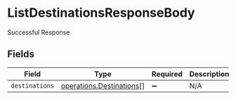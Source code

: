# ListDestinationsResponseBody

Successful Response


## Fields

| Field                                                                | Type                                                                 | Required                                                             | Description                                                          |
| -------------------------------------------------------------------- | -------------------------------------------------------------------- | -------------------------------------------------------------------- | -------------------------------------------------------------------- |
| `destinations`                                                       | [operations.Destinations](../../models/operations/destinations.md)[] | :heavy_minus_sign:                                                   | N/A                                                                  |